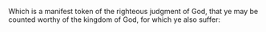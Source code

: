 Which is a manifest token of the righteous judgment of God, that ye may be counted worthy of the kingdom of God, for which ye also suffer:
